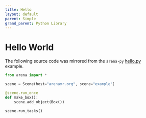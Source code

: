 ```yaml
---
title: Hello
layout: default
parent: Simple
grand_parent: Python Library
---
```


# Hello World

The following source code was mirrored from the `arena-py` [hello.py](https://github.com/arenaxr/arena-py/blob/master/examples/simple/hello.py) example.

```python
from arena import *

scene = Scene(host="arenaxr.org", scene="example")

@scene.run_once
def make_box():
    scene.add_object(Box())

scene.run_tasks()
```
